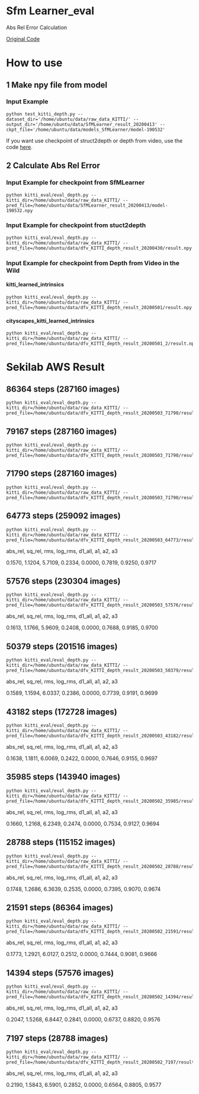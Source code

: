 # Sfm Learner_eval
Abs Rel Error Calculation

[Original Code](https://github.com/tinghuiz/SfMLearner)

# How to use

## 1 Make npy file from model

### Input Example

```shell
python test_kitti_depth.py --dataset_dir='/home/ubuntu/data/raw_data_KITTI/' --output_dir='/home/ubuntu/data/SfMLearner_result_20200413' --ckpt_file='/home/ubuntu/data/models_SfMLearner/model-190532'
```

If you want use checkpoint of struct2depth or depth from video, use the code [here](https://github.com/go125/TestCheckpointFromDFV).

## 2 Calculate Abs Rel Error


### Input Example for checkpoint from SfMLearner

```shell
python kitti_eval/eval_depth.py --kitti_dir=/home/ubuntu/data/raw_data_KITTI/ --pred_file=/home/ubuntu/data/SfMLearner_result_20200413/model-190532.npy
```

### Input Example for checkpoint from stuct2depth

```shell
python kitti_eval/eval_depth.py --kitti_dir=/home/ubuntu/data/raw_data_KITTI/ --pred_file=/home/ubuntu/data/dfv_KITTI_depth_result_20200430/result.npy
```

### Input Example for checkpoint from Depth from Video in the Wild

#### kitti_learned_intrinsics

```shell
python kitti_eval/eval_depth.py --kitti_dir=/home/ubuntu/data/raw_data_KITTI/ --pred_file=/home/ubuntu/data/dfv_KITTI_depth_result_20200501/result.npy
```

#### cityscapes_kitti_learned_intrinsics

```shell
python kitti_eval/eval_depth.py --kitti_dir=/home/ubuntu/data/raw_data_KITTI/ --pred_file=/home/ubuntu/data/dfv_KITTI_depth_result_20200501_2/result.npy
```

# Sekilab AWS Result

## 86364 steps (287160 images)

```shell
python kitti_eval/eval_depth.py --kitti_dir=/home/ubuntu/data/raw_data_KITTI/ --pred_file=/home/ubuntu/data/dfv_KITTI_depth_result_20200503_71790/result.npy
```



## 79167 steps (287160 images)

```shell
python kitti_eval/eval_depth.py --kitti_dir=/home/ubuntu/data/raw_data_KITTI/ --pred_file=/home/ubuntu/data/dfv_KITTI_depth_result_20200503_71790/result.npy
```



## 71790 steps (287160 images)

```shell
python kitti_eval/eval_depth.py --kitti_dir=/home/ubuntu/data/raw_data_KITTI/ --pred_file=/home/ubuntu/data/dfv_KITTI_depth_result_20200503_71790/result.npy
```



## 64773 steps (259092 images)

```shell
python kitti_eval/eval_depth.py --kitti_dir=/home/ubuntu/data/raw_data_KITTI/ --pred_file=/home/ubuntu/data/dfv_KITTI_depth_result_20200503_64773/result.npy
```

abs_rel,     sq_rel,        rms,    log_rms,     d1_all,         a1,         a2,         a3

0.1570,     1.1204,     5.7109,     0.2334,     0.0000,     0.7819,     0.9250,     0.9717

## 57576 steps (230304 images)

```shell
python kitti_eval/eval_depth.py --kitti_dir=/home/ubuntu/data/raw_data_KITTI/ --pred_file=/home/ubuntu/data/dfv_KITTI_depth_result_20200503_57576/result.npy
```

abs_rel,     sq_rel,        rms,    log_rms,     d1_all,         a1,         a2,         a3

0.1613,     1.1766,     5.9609,     0.2408,     0.0000,     0.7688,     0.9185,     0.9700

## 50379 steps (201516 images)

```shell
python kitti_eval/eval_depth.py --kitti_dir=/home/ubuntu/data/raw_data_KITTI/ --pred_file=/home/ubuntu/data/dfv_KITTI_depth_result_20200503_50379/result.npy
```

abs_rel,     sq_rel,        rms,    log_rms,     d1_all,         a1,         a2,         a3

0.1589,     1.1594,     6.0337,     0.2386,     0.0000,     0.7739,     0.9191,     0.9699

## 43182 steps (172728 images)

```shell
python kitti_eval/eval_depth.py --kitti_dir=/home/ubuntu/data/raw_data_KITTI/ --pred_file=/home/ubuntu/data/dfv_KITTI_depth_result_20200503_43182/result.npy
```

abs_rel,     sq_rel,        rms,    log_rms,     d1_all,         a1,         a2,         a3

0.1638,     1.1811,     6.0069,     0.2422,     0.0000,     0.7646,     0.9155,     0.9697

## 35985 steps (143940 images)

```shell
python kitti_eval/eval_depth.py --kitti_dir=/home/ubuntu/data/raw_data_KITTI/ --pred_file=/home/ubuntu/data/dfv_KITTI_depth_result_20200502_35985/result.npy
```

abs_rel,     sq_rel,        rms,    log_rms,     d1_all,         a1,         a2,         a3
 
0.1660,     1.2168,     6.2349,     0.2474,     0.0000,     0.7534,     0.9127,     0.9694
 
 ## 28788 steps (115152 images)

```shell
python kitti_eval/eval_depth.py --kitti_dir=/home/ubuntu/data/raw_data_KITTI/ --pred_file=/home/ubuntu/data/dfv_KITTI_depth_result_20200502_28788/result.npy
```

abs_rel,     sq_rel,        rms,    log_rms,     d1_all,         a1,         a2,         a3

0.1748,     1.2686,     6.3639,     0.2535,     0.0000,     0.7395,     0.9070,     0.9674
 
 ## 21591 steps (86364 images)

```shell
python kitti_eval/eval_depth.py --kitti_dir=/home/ubuntu/data/raw_data_KITTI/ --pred_file=/home/ubuntu/data/dfv_KITTI_depth_result_20200502_21591/result.npy
```

abs_rel,     sq_rel,        rms,    log_rms,     d1_all,         a1,         a2,         a3

0.1773,     1.2921,     6.0127,     0.2512,     0.0000,     0.7444,     0.9081,     0.9666
 
 ## 14394 steps (57576 images)

```shell
python kitti_eval/eval_depth.py --kitti_dir=/home/ubuntu/data/raw_data_KITTI/ --pred_file=/home/ubuntu/data/dfv_KITTI_depth_result_20200502_14394/result.npy
```

abs_rel,     sq_rel,        rms,    log_rms,     d1_all,         a1,         a2,         a3

0.2047,     1.5268,     6.8447,     0.2841,     0.0000,     0.6737,     0.8820,     0.9576
 
 ## 7197 steps (28788 images)

```shell
python kitti_eval/eval_depth.py --kitti_dir=/home/ubuntu/data/raw_data_KITTI/ --pred_file=/home/ubuntu/data/dfv_KITTI_depth_result_20200502_7197/result.npy
```

abs_rel,     sq_rel,        rms,    log_rms,     d1_all,         a1,         a2,         a3

0.2190,     1.5843,     6.5901,     0.2852,     0.0000,     0.6564,     0.8805,     0.9577
